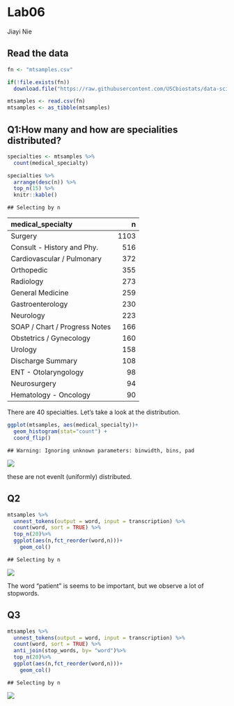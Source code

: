 Lab06
================
Jiayi Nie

## Read the data

``` r
fn <- "mtsamples.csv"

if(!file.exists(fn))
  download.file("https://raw.githubusercontent.com/USCbiostats/data-science-data/master/00_mtsamples/mtsamples.csv", destfile = fn)

mtsamples <- read.csv(fn)
mtsamples <- as_tibble(mtsamples)
```

## Q1:How many and how are specialities distributed?

``` r
specialties <- mtsamples %>%
  count(medical_specialty)

specialties %>%
  arrange(desc(n)) %>%
  top_n(15) %>%
  knitr::kable()
```

    ## Selecting by n

| medical\_specialty            |    n |
| :---------------------------- | ---: |
| Surgery                       | 1103 |
| Consult - History and Phy.    |  516 |
| Cardiovascular / Pulmonary    |  372 |
| Orthopedic                    |  355 |
| Radiology                     |  273 |
| General Medicine              |  259 |
| Gastroenterology              |  230 |
| Neurology                     |  223 |
| SOAP / Chart / Progress Notes |  166 |
| Obstetrics / Gynecology       |  160 |
| Urology                       |  158 |
| Discharge Summary             |  108 |
| ENT - Otolaryngology          |   98 |
| Neurosurgery                  |   94 |
| Hematology - Oncology         |   90 |

There are 40 specialties. Let’s take a look at the distribution.

``` r
ggplot(mtsamples, aes(medical_specialty))+
  geom_histogram(stat="count") +
  coord_flip()
```

    ## Warning: Ignoring unknown parameters: binwidth, bins, pad

![](README_files/figure-gfm/unnamed-chunk-1-1.png)<!-- -->

these are not evenlt (uniformly) distributed.

## Q2

``` r
mtsamples %>%
  unnest_tokens(output = word, input = transcription) %>%
  count(word, sort = TRUE) %>%
  top_n(20)%>%
  ggplot(aes(n,fct_reorder(word,n)))+
    geom_col()
```

    ## Selecting by n

![](README_files/figure-gfm/Tokenize%20the%20the%20words%20in%20the%20transcription%20column-1.png)<!-- -->

The word “patient” is seems to be important, but we observe a lot of
stopwords.

## Q3

``` r
mtsamples %>%
  unnest_tokens(output = word, input = transcription) %>%
  count(word, sort = TRUE) %>%
  anti_join(stop_words, by= "word")%>%
  top_n(20)%>%
  ggplot(aes(n,fct_reorder(word,n)))+
    geom_col()
```

    ## Selecting by n

![](README_files/figure-gfm/Redo%20visualization%20but%20remove%20stopwords%20before-1.png)<!-- -->
